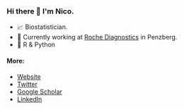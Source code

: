 ### Hi there 👋 I'm Nico.

- :chart_with_upwards_trend: Biostatistician.
- :mag_right: Currently working at [Roche Diagnostics](https://www.roche.com/about/business/diagnostics) in Penzberg.
- :rocket: R & Python

#### More:
- [Website](https://nicorost.github.io)
- [Twitter](https://twitter.com/and_Ramses_II)
- [Google Scholar](https://scholar.google.com/citations?hl=de&user=EO4RPakAAAAJ)
- [LinkedIn](https://www.linkedin.com/in/nico-rost)
